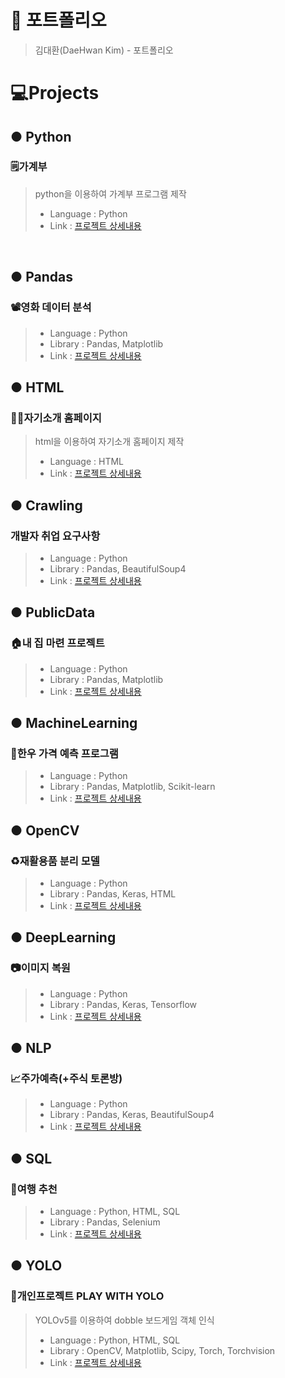 # 📜 포트폴리오
>김대환(DaeHwan Kim) - 포트폴리오

# 💻Projects

## **● Python**
### 🗒️가계부
> python을 이용하여 가계부 프로그램 제작
>- Language : Python
>- Link : [프로젝트 상세내용](https://github.com/mansa97/KDT-4/tree/main/KDT4_230707_python)
<br>

## **● Pandas**
### 📽️영화 데이터 분석
>
>- Language : Python
>- Library : Pandas, Matplotlib
>- Link : [프로젝트 상세내용]()

## **● HTML**
### 🧑‍💻자기소개 홈페이지
>html을 이용하여 자기소개 홈페이지 제작
>- Language : HTML
>- Link : [프로젝트 상세내용]()

## **● Crawling**
### 개발자 취업 요구사항
>
>- Language : Python
>- Library : Pandas, BeautifulSoup4
>- Link : [프로젝트 상세내용]()

## **● PublicData**
### 🏠내 집 마련 프로젝트
>
>- Language : Python
>- Library : Pandas, Matplotlib
>- Link : [프로젝트 상세내용]()

## **● MachineLearning**
### 🐂한우 가격 예측 프로그램
>
>- Language : Python
>- Library : Pandas, Matplotlib, Scikit-learn
>- Link : [프로젝트 상세내용]()

## **● OpenCV**
### ♻️재활용품 분리 모델
>
>- Language : Python
>- Library : Pandas, Keras, HTML
>- Link : [프로젝트 상세내용]()

## **● DeepLearning**
### 📷이미지 복원
>
>- Language : Python
>- Library : Pandas, Keras, Tensorflow
>- Link : [프로젝트 상세내용]()

## **● NLP**
### 📈주가예측(+주식 토론방)
>
>- Language : Python
>- Library : Pandas, Keras, BeautifulSoup4
>- Link : [프로젝트 상세내용]()

## **● SQL**
### 🛫여행 추천
>
>- Language : Python, HTML, SQL
>- Library : Pandas, Selenium
>- Link : [프로젝트 상세내용]()

## **● YOLO**
### 🔎개인프로젝트 PLAY WITH YOLO
>YOLOv5를 이용하여 dobble 보드게임 객체 인식
>- Language : Python, HTML, SQL
>- Library : OpenCV, Matplotlib, Scipy, Torch, Torchvision
>- Link : [프로젝트 상세내용]()
